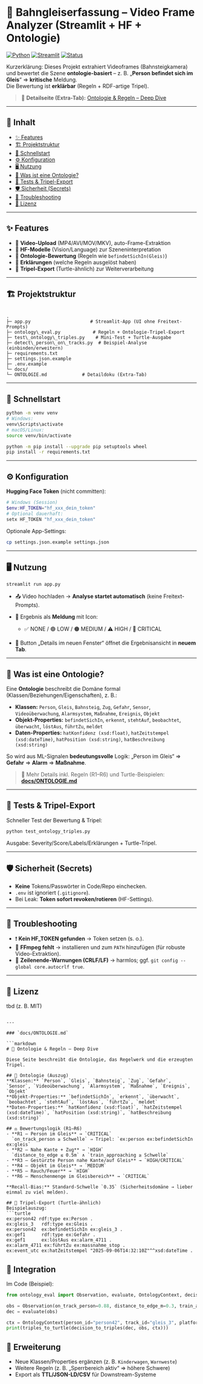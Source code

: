 # 🚆 Bahngleiserfassung – Video Frame Analyzer (Streamlit + HF + Ontologie)

[![Python](https://img.shields.io/badge/Python-3.10%2B-blue.svg)](#)
[![Streamlit](https://img.shields.io/badge/Streamlit-App-red.svg)](#)
[![Status](https://img.shields.io/badge/Build-ok-brightgreen.svg)](#)

Kurzerklärung: Dieses Projekt extrahiert Videoframes (Bahnsteigkamera) und bewertet die Szene **ontologie-basiert** – z. B. „**Person befindet sich im Gleis**“ ⇒ **kritische** Meldung.  
Die Bewertung ist **erklärbar** (Regeln + RDF-artige Tripel).

> 📘 **Detailseite (Extra-Tab):** [Ontologie & Regeln – Deep Dive](docs/ONTOLOGIE.md)

---

## 🧭 Inhalt
- [✨ Features](#-features)
- [🏗️ Projektstruktur](#️-projektstruktur)
- [🚀 Schnellstart](#-schnellstart)
- [⚙️ Konfiguration](#️-konfiguration)
- [🖥️ Nutzung](#️-nutzung)
- [🧠 Was ist eine Ontologie?](#-was-ist-eine-ontologie)
- [🧪 Tests & Tripel-Export](#-tests--tripel-export)
- [🛡️ Sicherheit (Secrets)](#️-sicherheit-secrets)
- [🧰 Troubleshooting](#-troubleshooting)
- [📄 Lizenz](#-lizenz)

---

## ✨ Features
- 📼 **Video-Upload** (MP4/AVI/MOV/MKV), auto-Frame-Extraktion  
- 🤖 **HF-Modelle** (Vision/Language) zur Szeneninterpretation  
- 🧩 **Ontologie-Bewertung** (Regeln wie `befindetSichIn(Gleis)`)  
- 🧾 **Erklärungen** (welche Regeln ausgelöst haben)  
- 🧷 **Tripel-Export** (Turtle-ähnlich) zur Weiterverarbeitung

---

## 🏗️ Projektstruktur
```

.
├─ app.py                      # Streamlit-App (UI ohne Freitext-Prompts)
├─ ontology\_eval.py            # Regeln + Ontologie-Tripel-Export
├─ test\_ontology\_triples.py    # Mini-Test + Turtle-Ausgabe
├─ detect\_person\_on\_tracks.py  # Beispiel-Analyse (einbinden/erweitern)
├─ requirements.txt
├─ settings.json.example
├─ .env.example
└─ docs/
└─ ONTOLOGIE.md             # Detaildoku (Extra-Tab)

````

---

## 🚀 Schnellstart
```bash
python -m venv venv
# Windows:
venv\Scripts\activate
# macOS/Linux:
source venv/bin/activate

python -m pip install --upgrade pip setuptools wheel
pip install -r requirements.txt
````

---

## ⚙️ Konfiguration

**Hugging Face Token** (nicht committen):

```powershell
# Windows (Session)
$env:HF_TOKEN="hf_xxx_dein_token"
# Optional dauerhaft:
setx HF_TOKEN "hf_xxx_dein_token"
```

Optionale App-Settings:

```bash
cp settings.json.example settings.json
```

---

## 🖥️ Nutzung

```bash
streamlit run app.py
```

* 📤 Video hochladen → **Analyse startet automatisch** (keine Freitext-Prompts).
* 🧯 Ergebnis als **Meldung** mit Icon:

  * ✅ NONE / 🟢 LOW / 🟠 MEDIUM / ⚠️ HIGH / 🚨 CRITICAL
* 🔗 Button „Details im neuen Fenster“ öffnet die Ergebnisansicht in **neuem Tab**.

---

## 🧠 Was ist eine Ontologie?

Eine **Ontologie** beschreibt die Domäne formal (Klassen/Beziehungen/Eigenschaften), z. B.:

* **Klassen:** `Person`, `Gleis`, `Bahnsteig`, `Zug`, `Gefahr`, `Sensor`, `Videoüberwachung`, `Alarmsystem`, `Maßnahme`, `Ereignis`, `Objekt`
* **Objekt-Properties:** `befindetSichIn`, `erkennt`, `stehtAuf`, `beobachtet`, `überwacht`, `löstAus`, `führtZu`, `meldet`
* **Daten-Properties:** `hatKonfidenz (xsd:float)`, `hatZeitstempel (xsd:dateTime)`, `hatPosition (xsd:string)`, `hatBeschreibung (xsd:string)`

So wird aus ML-Signalen **bedeutungsvolle** Logik:
„Person im Gleis“ ⇒ **Gefahr** ⇒ **Alarm** ⇒ **Maßnahme**.

> 🔎 Mehr Details inkl. Regeln (R1–R6) und Turtle-Beispielen:
> **[docs/ONTOLOGIE.md](docs/ONTOLOGIE.md)**

---

## 🧪 Tests & Tripel-Export

Schneller Test der Bewertung & Tripel:

```bash
python test_ontology_triples.py
```

Ausgabe: Severity/Score/Labels/Erklärungen + Turtle-Tripel.

---

## 🛡️ Sicherheit (Secrets)

* **Keine** Tokens/Passwörter in Code/Repo einchecken.
* `.env` ist ignoriert (`.gitignore`).
* Bei Leak: **Token sofort revoken/rotieren** (HF-Settings).

---

## 🧰 Troubleshooting

* ❗ **Kein HF\_TOKEN gefunden** → Token setzen (s. o.).
* 🧩 **FFmpeg fehlt** → installieren und zum `PATH` hinzufügen (für robuste Video-Extraktion).
* 🔁 **Zeilenende-Warnungen (CRLF/LF)** → harmlos; ggf. `git config --global core.autocrlf true`.

---

## 📄 Lizenz

tbd (z. B. MIT)

````

---

### `docs/ONTOLOGIE.md`

```markdown
# 📘 Ontologie & Regeln – Deep Dive

Diese Seite beschreibt die Ontologie, das Regelwerk und die erzeugten Tripel.

## 🧠 Ontologie (Auszug)
**Klassen:** `Person`, `Gleis`, `Bahnsteig`, `Zug`, `Gefahr`, `Sensor`, `Videoüberwachung`, `Alarmsystem`, `Maßnahme`, `Ereignis`, `Objekt`  
**Objekt-Properties:** `befindetSichIn`, `erkennt`, `überwacht`, `beobachtet`, `stehtAuf`, `löstAus`, `führtZu`, `meldet`  
**Daten-Properties:** `hatKonfidenz (xsd:float)`, `hatZeitstempel (xsd:dateTime)`, `hatPosition (xsd:string)`, `hatBeschreibung (xsd:string)`

## ⚖️ Bewertungslogik (R1–R6)
- **R1 – Person im Gleis** → `CRITICAL`  
  `on_track_person ≥ Schwelle` ⇒ Tripel: `ex:person ex:befindetSichIn ex:gleis`
- **R2 – Nahe Kante + Zug** → `HIGH`  
  `distance_to_edge ≤ 0.5m` ∧ `train_approaching ≥ Schwelle`
- **R3 – Gestürzte Person nahe Kante/auf Gleis** → `HIGH/CRITICAL`
- **R4 – Objekt im Gleis** → `MEDIUM`
- **R5 – Rauch/Feuer** → `HIGH`
- **R6 – Menschenmenge im Gleisbereich** → `CRITICAL`

**Recall-Bias:** Standard-Schwelle `0.35` (Sicherheitsdomäne → lieber einmal zu viel melden).

## 🧾 Tripel-Export (Turtle-ähnlich)
Beispielauszug:
```turtle
ex:person42 rdf:type ex:Person .
ex:gleis_3   rdf:type ex:Gleis .
ex:person42  ex:befindetSichIn ex:gleis_3 .
ex:gef1      rdf:type ex:Gefahr .
ex:gef1      ex:löstAus ex:alarm_4711 .
ex:alarm_4711 ex:führtZu ex:massnahme_stop .
ex:event_utc ex:hatZeitstempel "2025-09-06T14:32:10Z"^^xsd:dateTime .
````

## 🔌 Integration

Im Code (Beispiel):

```python
from ontology_eval import Observation, evaluate, OntologyContext, decision_to_triples, triples_to_turtle

obs = Observation(on_track_person=0.88, distance_to_edge_m=0.3, train_approaching=0.9)
dec = evaluate(obs)

ctx = OntologyContext(person_id="person42", track_id="gleis_3", platform_id="bahnsteig_3")
print(triples_to_turtle(decision_to_triples(dec, obs, ctx)))
```

## 🧩 Erweiterung

* Neue Klassen/Properties ergänzen (z. B. `Kinderwagen`, `Warnweste`)
* Weitere Regeln (z. B. „Sperrbereich aktiv“ ⇒ höhere Schwere)
* Export als **TTL/JSON-LD/CSV** für Downstream-Systeme
